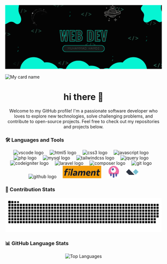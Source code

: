 <div align="center">
  <img src="https://raw.githubusercontent.com/MHDrive/MHDrive/master/header.png" alt="MHDrive GitHub README header image">
</div>

![My card name](https://cardivo.vercel.app/api?name=MHDrive&description=Hi,%20I%27m%20a%20developer%20who%20loves%20to%20code%20and%20explore%20new%20technologies!%20Let%27s%20collaborate!&image=https://avatars.githubusercontent.com/u/YOUR_GITHUB_USER_ID?v=4&backgroundColor=%231d1f28&pattern=brickWall&colorPattern=%23EFF4F6&opacity=0.05&fontColor=%23eff4f6)

###

<h1 align="center">hi there 👋</h1>

<p align="center">Welcome to my GitHub profile! I'm a passionate software developer who loves to explore new technologies, solve challenging problems, and contribute to open-source projects. Feel free to check out my repositories and projects below.</p>

###

<h3 align="left">🛠 Languages and Tools</h3>

<div align="center">
  <img src="https://cdn.jsdelivr.net/gh/devicons/devicon/icons/vscode/vscode-original.svg" height="40" alt="vscode logo" />
  <img width="12" />
  <img src="https://cdn.jsdelivr.net/gh/devicons/devicon/icons/html5/html5-original.svg" height="40" alt="html5 logo" />
  <img width="12" />
  <img src="https://cdn.jsdelivr.net/gh/devicons/devicon/icons/css3/css3-original.svg" height="40" alt="css3 logo" />
  <img width="12" />
  <img src="https://cdn.jsdelivr.net/gh/devicons/devicon/icons/javascript/javascript-original.svg" height="40" alt="javascript logo" />
  <img width="12" />
  <img src="https://cdn.jsdelivr.net/gh/devicons/devicon/icons/php/php-original.svg" height="40" alt="php logo" />
  <img width="12" />
  <img src="https://cdn.jsdelivr.net/gh/devicons/devicon/icons/mysql/mysql-original.svg" height="40" alt="mysql logo" />
  <img width="12" />
  <img src="https://cdn.simpleicons.org/tailwindcss/06B6D4" height="40" alt="tailwindcss logo" />
  <img width="12" />
  <img src="https://cdn.jsdelivr.net/gh/devicons/devicon/icons/jquery/jquery-original.svg" height="40" alt="jquery logo" />
  <img width="12" />
  <img src="https://cdn.jsdelivr.net/gh/devicons/devicon/icons/codeigniter/codeigniter-plain.svg" height="40" alt="codeigniter logo" />
  <img width="12" />
  <img src="https://cdn.simpleicons.org/laravel/FF2D20" height="40" alt="laravel logo" />
  <img width="12" />
  <img src="https://cdn.jsdelivr.net/gh/devicons/devicon/icons/composer/composer-original.svg" height="40" alt="composer logo" />
  <img width="12" />
  <img src="https://cdn.jsdelivr.net/gh/devicons/devicon/icons/git/git-original.svg" height="40" alt="git logo" />
  <img width="12" />
  <img src="https://cdn.jsdelivr.net/gh/devicons/devicon/icons/github/github-original.svg" height="40" alt="github logo" />
  <img width="12" />
  <img src="https://raw.githubusercontent.com/MHDrive/MHDrive/master/logo/filament.jpg" height="40" alt="filament logo">
  <img width="12" />
  <img src="https://raw.githubusercontent.com/MHDrive/MHDrive/master/logo/livewire.png" height="40" alt="livewire logo">
  <img width="12" />
  <img src="https://raw.githubusercontent.com/MHDrive/MHDrive/master/logo/alpine.svg" height="40" alt="alpine logo">
</div>

###

<h3 align="left">🐍 Contribution Stats</h3>

<div align="center">
  <picture>
    <source media="(prefers-color-scheme: dark)" srcset="https://github.com/MHDrive/MHDrive/blob/output/github-contribution-grid-snake-dark.svg">
    <source media="(prefers-color-scheme: light)" srcset="https://github.com/MHDrive/MHDrive/blob/output/github-contribution-grid-snake.svg">
    <img alt="GitHub Contribution Snake Animation" src="https://github.com/MHDrive/MHDrive/blob/output/github-contribution-grid-snake.svg">
  </picture>
</div>

###

<h3 align="left">📊 GitHub Language Stats</h3>

<div align="center">
  <img src="https://github-readme-stats.vercel.app/api/top-langs/?username=MHDrive&layout=compact&theme=radical" alt="Top Languages">
</div>

###

